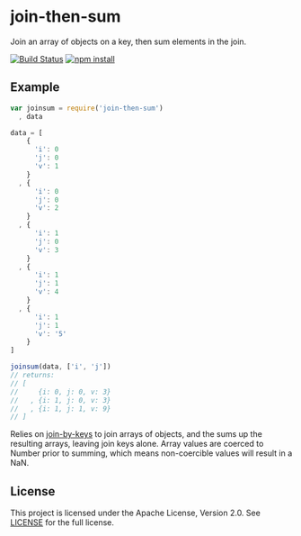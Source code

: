 # join-then-sum

Join an array of objects on a key, then sum elements in the join.

[![Build Status](http://img.shields.io/travis/urbanairship/join-then-sum/master.svg?style=flat)](https://travis-ci.org/urbanairship/join-then-sum)
[![npm install](http://img.shields.io/npm/dm/join-then-sum.svg?style=flat)](https://www.npmjs.org/package/join-then-sum)

## Example

```javascript
var joinsum = require('join-then-sum')
  , data

data = [
    {
      'i': 0
      'j': 0
      'v': 1
    }
  , {
      'i': 0
      'j': 0
      'v': 2
    }
  , {
      'i': 1
      'j': 0
      'v': 3
    }
  , {
      'i': 1
      'j': 1
      'v': 4
    }
  , {
      'i': 1
      'j': 1
      'v': '5'
    }
]

joinsum(data, ['i', 'j']) 
// returns:
// [
//     {i: 0, j: 0, v: 3}
//   , {i: 1, j: 0, v: 3}
//   , {i: 1, j: 1, v: 9}
// ]
```

Relies on [join-by-keys][join-by-keys] to join arrays of objects, and the sums
up the resulting arrays, leaving join keys alone. Array values are coerced to
Number prior to summing, which means non-coercible values will result in a NaN.

## License

This project is licensed under the Apache License, Version 2.0. See
[LICENSE][license] for the full license.

[join-by-keys]: https://github.com/urbanairship/join-by-keys
[license]: ./LICENSE
